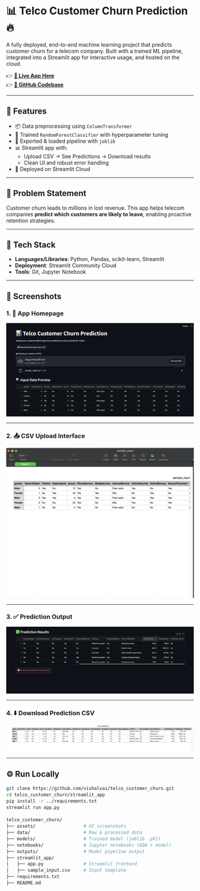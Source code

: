 # 📊 Telco Customer Churn Prediction 🔥

A fully deployed, end-to-end machine learning project that predicts customer churn for a telecom company. Built with a trained ML pipeline, integrated into a Streamlit app for interactive usage, and hosted on the cloud.

👉 **[🚀 Live App Here](https://telco-churn-vishal.streamlit.app)**  
👉 **[📁 GitHub Codebase](https://github.com/vishalxai/telco_customer_churn)**

---

## 🚀 Features

- 📦 Data preprocessing using `ColumnTransformer`
- 🌲 Trained `RandomForestClassifier` with hyperparameter tuning
- 💾 Exported & loaded pipeline with `joblib`
- 📊 Streamlit app with:
  - Upload CSV → See Predictions → Download results
  - Clean UI and robust error handling
- 🔗 Deployed on Streamlit Cloud

---

## 🧠 Problem Statement

Customer churn leads to millions in lost revenue. This app helps telecom companies **predict which customers are likely to leave**, enabling proactive retention strategies.

---

## 🧰 Tech Stack

- **Languages/Libraries**: Python, Pandas, scikit-learn, Streamlit
- **Deployment**: Streamlit Community Cloud
- **Tools**: Git, Jupyter Notebook

---

## 📸 Screenshots

### 1. 📍 App Homepage  
[![Homepage](assets/01_app_homepage.png)](assets/01_app_homepage.png)

---

### 2. 📤 CSV Upload Interface  
[![CSV Upload](assets/02_sample_csv_uploaded.png)](assets/02_sample_csv_uploaded.png)

---

### 3. ✅ Prediction Output  
[![Predictions](assets/03_prediction_results.png)](assets/03_prediction_results.png)

---

### 4. ⬇️ Download Prediction CSV  
[![Download CSV](assets/04_download_prediction_csv.png)](assets/04_download_prediction_csv.png)

---

## ⚙️ Run Locally

```bash
git clone https://github.com/vishalxai/telco_customer_churn.git
cd telco_customer_churn/streamlit_app
pip install -r ../requirements.txt
streamlit run app.py

telco_customer_churn/
├── assets/                  # UI screenshots
├── data/                    # Raw & processed data
├── models/                  # Trained model (joblib .pkl)
├── notebooks/               # Jupyter notebooks (EDA + model)
├── outputs/                 # Model pipeline output
├── streamlit_app/
│   ├── app.py               # Streamlit frontend
│   ├── sample_input.csv     # Input template
├── requirements.txt
├── README.md

